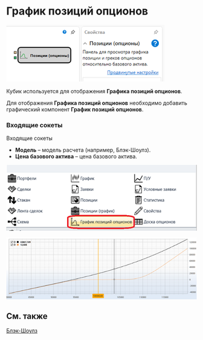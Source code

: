 # График позиций опционов

![Designer Graph options positions 00](../images/Designer_Graph_options_positions_00.png)

Кубик используется для отображения **Графика позиций опционов**.

Для отображения **Графика позиций опционов** необходимо добавить графический компонент **График позиций опционов**.

### Входящие сокеты

Входящие сокеты

- **Модель** – модель расчета (например, Блэк-Шоулз).
- **Цена базового актива** – цена базового актива.

![Designer Graph options positions 01](../images/Designer_Graph_options_positions_01.png)

![Designer Graph options positions 02](../images/Designer_Graph_options_positions_02.png)

## См. также

[Блэк\-Шоулз](Designer_Black_Scholes.md)
